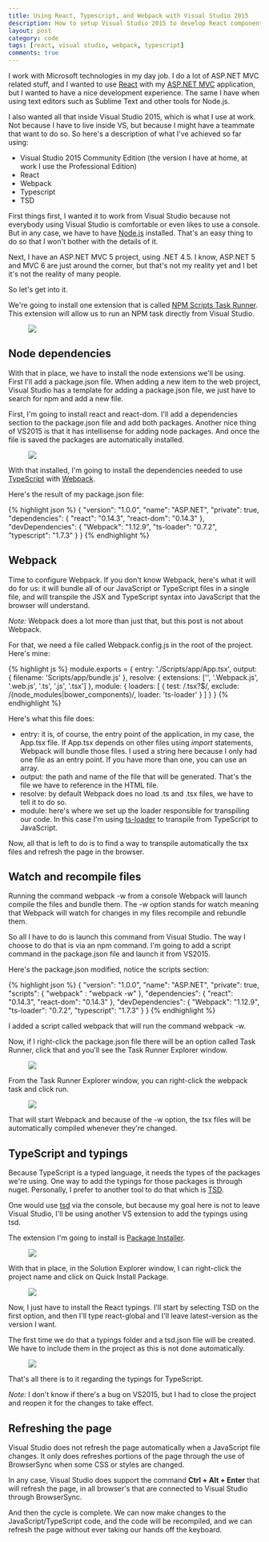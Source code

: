 ```yaml
---
title: Using React, Typescript, and Webpack with Visual Studio 2015
description: How to setup Visual Studio 2015 to develop React components using TypScript and Webpack.
layout: post
category: code
tags: [react, visual studio, webpack, typescript]
comments: true
---
```

I work with Microsoft technologies in my day job. I do a lot of ASP.NET MVC related stuff, and I wanted to use [React](https://facebook.github.io/react/) with my [ASP.NET MVC](http://www.asp.net/mvc) application, but I wanted to have a nice development experience. The same I have when using text editors such as Sublime Text and other tools for Node.js.

I also wanted all that inside Visual Studio 2015, which is what I use at work. Not because I have to live inside VS, but because I might have a teammate that want to do so. So here's a description of what I've achieved so far using:

- Visual Studio 2015 Community Edition (the version I have at home, at work I use the Professional Edition)
- React
- Webpack
- Typescript
- TSD

First things first, I wanted it to work from Visual Studio because not everybody using Visual Studio is comfortable or even likes to use a console. But in any case, we have to have [Node.js](https://nodejs.org/en/) installed. That's an easy thing to do so that I won't bother with the details of it.

Next, I have an ASP.NET MVC 5 project, using .NET 4.5. I know, ASP.NET 5 and MVC 6 are just around the corner, but that's not my reality yet and I bet it's not the reality of many people.

So let's get into it.

We're going to install one extension that is called [NPM Scripts Task Runner](https://visualstudiogallery.msdn.microsoft.com/8f2f2cbc-4da5-43ba-9de2-c9d08ade4941). This extension will allow us to run an NPM task directly from Visual Studio.

<figure>
    <img src="/images/2015/12/extensions.png">
</figure> 

## Node dependencies

With that in place, we have to install the node extensions we'll be using. First I'll add a package.json file. When adding a new item to the web project, Visual Studio has a template for adding a package.json file, we just have to search for npm and add a new file.

First, I'm going to install react and react-dom. I'll add a dependencies section to the package.json file and add both packages. Another nice thing of VS2015 is that it has intellisense for adding node packages. And once the file is saved the packages are automatically installed.

<figure>
    <img src="/images/2015/12/install-react.gif">
</figure>

With that installed, I'm going to install the dependencies needed to use [TypeScript](http://www.typescriptlang.org/) with [Webpack](https://Webpack.github.io/). 

Here's the result of my package.json file:

{% highlight json %}
{
  "version": "1.0.0",
  "name": "ASP.NET",
  "private": true,
  "dependencies": {
    "react": "0.14.3",
    "react-dom": "0.14.3"
  },
  "devDependencies": {
    "Webpack": "1.12.9",
    "ts-loader": "0.7.2",
    "typescript": "1.7.3"
  }
}
{% endhighlight %} 

<script async src="//pagead2.googlesyndication.com/pagead/js/adsbygoogle.js"></script>
<!-- Responsive content -->
<ins class="adsbygoogle"
     style="display:block"
     data-ad-client="ca-pub-1865353648221711"
     data-ad-slot="8499334570"
     data-ad-format="auto"></ins>
<script>
(adsbygoogle = window.adsbygoogle || []).push({});
</script>

## Webpack

Time to configure Webpack. If you don't know Webpack, here's what it will do for us: it will bundle all of our JavaScript or TypeScript files in a single file, and will transpile the JSX and TypeScript syntax into JavaScript that the browser will understand.

*Note:* Webpack does a lot more than just that, but this post is not about Webpack.

For that, we need a file called Webpack.config.js in the root of the project. Here's mine:

{% highlight js %}
module.exports = {
    entry: './Scripts/app/App.tsx',
    output: {
        filename: 'Scripts/app/bundle.js'
    },
    resolve: {
        extensions: ['', '.Webpack.js', '.web.js', '.ts', '.js', '.tsx']
      },
    module: {
        loaders: [
            {
                test: /\.tsx?$/,
                exclude: /(node_modules|bower_components)/,
                loader: 'ts-loader'
            }
        ]
    }
}
{% endhighlight %}

Here's what this file does: 

- entry: it is, of course, the entry point of the application, in my case, the  App.tsx file. If App.tsx depends on other files using *import* statements, Webpack will bundle those files. I used a string here because I only had one file as an entry point. If you have more than one, you can use an array.
- output: the path and name of the file that will be generated. That's the file we have to reference in the HTML file.
- resolve: by default Webpack does no load .ts and .tsx files, we have to tell it to do so.
- module: here's where we set up the loader responsible for transpiling our code. In this case I'm using [ts-loader](https://www.npmjs.com/package/ts-loader) to transpile from TypeScript to JavaScript.

Now, all that is left to do is to find a way to transpile automatically the tsx files and refresh the page in the browser.

## Watch and recompile files 

Running the command webpack -w from a console Webpack will launch compile the files and bundle them. The -w option stands for watch meaning that Webpack will watch for changes in my files recompile and rebundle them.

So all I have to do is launch this command from Visual Studio. The way I choose to do that is via an npm command. I'm going to add a script command in the package.json file and launch it from VS2015.

Here's the package.json modified, notice the scripts section:

{% highlight json %}
{
  "version": "1.0.0",
  "name": "ASP.NET",
  "private": true,
  "scripts": {
    "webpack" : "webpack -w"
  },
  "dependencies": {
    "react": "0.14.3",
    "react-dom": "0.14.3"
  },
  "devDependencies": {
    "Webpack": "1.12.9",
    "ts-loader": "0.7.2",
    "typescript": "1.7.3"
  }
}
{% endhighlight %} 

I added a script called webpack that will run the command webpack -w. 

Now, if I right-click the package.json file there will be an option called Task Runner, click that and you'll see the Task Runner Explorer window.

<figure>
    <img src="/images/2015/12/task-runner-menu.png">
</figure>

From the Task Runner Explorer window, you can right-click the webpack task and click run.

<figure>
    <img src="/images/2015/12/task-runner.png">
</figure>

That will start Webpack and because of the -w option, the tsx files will be automatically compiled whenever they're changed.

## TypeScript and typings

Because TypeScript is a typed language, it needs the types of the packages we're using. One way to add the typings for those packages is through nuget. Personally, I prefer to another tool to do that which is [TSD](https://github.com/Definitelytyped/tsd). 

One would use [tsd](https://github.com/Definitelytyped/tsd) via the console, but because my goal here is not to leave Visual Studio, I'll be using another VS extension to add the typings using tsd. 

The extension I'm going to install is [Package Installer](https://visualstudiogallery.msdn.microsoft.com/753b9720-1638-4f9a-ad8d-2c45a410fd74).

<figure>
    <img src="/images/2015/12/package-installer-extension.png">
</figure>
     
With that in place, in the Solution Explorer window, I can right-click the project name and click on Quick Install Package.

<figure>
    <img src="/images/2015/12/quick-install-package.png">
</figure>

Now, I just have to install the React typings. I'll start by selecting TSD on the first option, and then I'll type react-global and I'll leave latest-version as the version I want.

The first time we do that a typings folder and a tsd.json file will be created. We have to include them in the project as this is not done automatically.

<figure>
    <img src="/images/2015/12/typings-project.png">        
</figure>

That's all there is to it regarding the typings for TypeScript.

*Note:* I don't know if there's a bug on VS2015, but I had to close the project and reopen it for the changes to take effect.

## Refreshing the page

Visual Studio does not refresh the page automatically when a JavaScript file changes. It only does refreshes portions of the page through the use of BrowserSync when some CSS or styles are changed.

In any case, Visual Studio does support the command **Ctrl + Alt + Enter** that will refresh the page, in all browser's that are connected to Visual Studio through BrowserSync.

And then the cycle is complete. We can now make changes to the JavaScript/TypeScript code, and the code will be recompiled, and we can refresh the page without ever taking our hands off the keyboard.